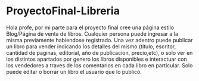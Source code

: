 # ProyectoFinal-Libreria
Hola profe, por mi parte para el proyecto final cree una página estilo Blog/Página de venta de libros. 
Cualquier persona puede ingresar a la misma previamente habiendose registrado.
Una vez adentro puede publicar un libro para vender indicando los detalles del mismo (titulo, escritor, cantidad de paginas, editorial, año de publicacion, precio,etc), o solo ver en los distintos apartados por genero los libros disponibles e interactuar con los vendedores a traves de los comentarios en cada libro en particular.
Solo puede editar o borrar un libro el usuario que lo publicó.
